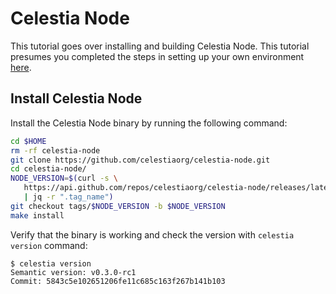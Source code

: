 # Celestia Node

This tutorial goes over installing and building Celestia Node. This
tutorial presumes you completed the steps in setting up your own
environment [here](../developers/environment).

## Install Celestia Node

Install the Celestia Node binary by running the following command:

```sh
cd $HOME
rm -rf celestia-node
git clone https://github.com/celestiaorg/celestia-node.git
cd celestia-node/
NODE_VERSION=$(curl -s \ 
   https://api.github.com/repos/celestiaorg/celestia-node/releases/latest \ 
   | jq -r ".tag_name") 
git checkout tags/$NODE_VERSION -b $NODE_VERSION
make install
```

Verify that the binary is working and check the version with `celestia version` command:

```console
$ celestia version
Semantic version: v0.3.0-rc1
Commit: 5843c5e102651206fe11c685c163f267b141b103
```
